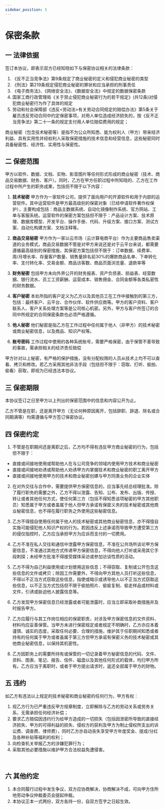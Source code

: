 ```yaml
---
sidebar_position: 5
---
```


# 保密条款

## 一 法律依据

签订本协议，即表示双方已经知晓如下与保密协议相关的法律条款：

1. 《反不正当竞争法》第9条规定了商业秘密的定义和侵犯商业秘密的类型
2. 《刑法》第219条规定侵犯商业秘密的罪状和应当承担的刑事责任
3. 《电子商务法》、《网络安全法》、《数据安全法》中规定的数据保密条款
4. 国家工商行政管理局《关于禁止侵犯商业秘密行为的若干规定》(共12条)对侵犯商业秘密行为作了具体的规定
5. 劳动和社会保障部《违反<劳动法>有关劳动合同规定的赔偿办法》第5条关于雇员违反劳动合同中约定保密事项，对用人单位造成经济损失的，按《反不正当竞争法》第二十一条的规定支付用人单位赔偿费用的规定；

商业秘密（包含技术秘密等）是指不为公众所知悉、能为权利人（甲方）带来经济利益、具有实用性并经权利人采取保密措施的技术信息和经营信息，这些秘密同时具备秘密性、经济性、实用性与保密性。

## 二 保密范围

甲方以软件、数据、文档、实物、影音图片等任何形式形成的商业秘密（技术、商品交易数据、财务、客户）。同时，乙方在甲方任职过程中所知晓的、乙方在工作过程中所产生的职务成果，包括但不限于以下内容： 

1. **技术秘密**
甲方作为一家软件公司，提供了面向用户的开源软件和用于内部的运营软件。其中运营软件是甲方最高级别的保密对象（已经申请软件著作权保护），主要构成包括：商品主数据系统、自动化镜像制作系统、官方网站、工单与客服系统。运营软件的保密方案包括但不限于：产品设计方案、技术原理、数据库模型、开发平台、操作手册、代码、升级方案、接口方案、测试方案、自动化构建方案、文档注释等。

2. **商品交易秘密**
甲方作为一家以云市场（云计算电商平台）作为主要商品售卖渠道的业务模式，商品交易数据不管是对甲方来说还是对于云平台来说，都需要遵循最高级别的保密措施，其保密方案包括但不限于：订单数据、续费率、周/月增长率、存量客户数量、销售量排名前30%的爆款商品名单、下单转化率、支付转化率、交易金额、商品访客数、商品页面浏览量、退款率等
3. **财务秘密**
包括甲方未向外界公开的财务报表、资产负债表、损益表、经营数据、银行流水、员工工资薪酬、运营成本、销售佣金、合同金额等各类私密性的财务数据。
4. **客户秘密**
本处所指的客户定义为乙方以及其他员工在工作中接触到的第三方，包括：最终客户、云平台、合作伙伴、软件供应商等。甲方的客户资料、客户联系人、客户关系处理方案等是公司核心机密。另外，甲方与客户所签订的合同中所规定的合同保密条款也必须严格遵循。
5. **他人秘密**
他们秘密是指乙方在工作过程中任何属于他人（非甲方）的技术秘密或商业秘密信息，以及商品、知识产权等。
6. **账号密码**
工作过程中使用的各种系统账号，需要严格保密，由于保管不善导致的事故，需承担相关的经济责任赔偿

甲方针对以上秘密，有严格的保护措施，没有分配权限的人员从技术上均不可以查看、拷贝和修改。若乙方采用其他非法手段（包括但不限于：窃取、打听、偷拍、偷看）获取，即视为已经违法本协议。
 
## 三 保密期限 

本协议签订之日至甲方以上列出的保密范围中的信息和内容公开为止。

乙方不管是在职，还是离开甲方（无论何种原因离开，包括辞职、辞退、除名或合同期满等）均需遵循与甲方签订保密协议。

## 四 保密约定

1. 不管是在职期间还是离职之后，乙方均不得有违反甲方商业秘密的行为，包括但不限于：

- 直接或间接地使用或帮助他人在与公司竞争的领域内使用甲方技术和商业秘密
- 直接或间接地劝诱或帮助他人劝诱甲方内掌握技术和商业秘密的职工离开甲方
- 直接或间接地使用甲方的技术和商业秘密创建与甲方同类业务的企业实体

2. 在对外交往与合作中，需要提供甲方保密信息的，应当事先经总经理批准。除了履行职务的需要之外，乙方不得以泄露、告知、公布、发布、出版、传授、转让或者其他任何方式，使任何第三方（包括不得知悉该项秘密的甲方其他职员）知悉属于甲方或者虽属于他人但甲方承诺有保密义务的技术秘密或其他商业秘密信息，也不得在履行职务之外使用这些秘密信息。

3. 乙方不得擅自使用任何属于他人的技术秘密或其他商业秘密信息，亦不得擅自实施可能侵犯他人知识产权的行为。若因违反上述承诺而导致甲方遭受第三方的侵仅指控时，乙方应当承担甲方为应诉而支付的一切费用。

4. 乙方不准在私人交往和通信中泄露甲方保密信息，不准在公共场所谈论甲方保密信息，不准通过其他方式传递甲方保密信息，不得向他人打听或采用其它手段刺探；未经甲方批准不得接受媒体采访或参加访谈性质的活动。

5. 乙方不得为自己利益使用或计划使用这些信息；不得窃取、复制或公开包含这些信息的文件或拷贝；除因工作需要外，不得向甲方其他人员打听这些信息，不得以不正当方式窃取这些信息，指使或暗示或诱导他人以不正当方式窃取这些信息，以不正当方式包括但不限于偷拍照片、偷偷复制、偷走样品或材料或文件，引诱或胁迫他人披露信息等。

6. 乙方发现甲方保密信息已经泄露或者可能泄露时，应当立即采取补救措施并及时报告甲方。

7. 乙方应履行与其工作岗位相应的保密职责，对涉及甲方保密信息的文件资料、材料均应妥善保管。当甲方未进行保密规定或者规定不明确时，乙方亦应本着谨慎、诚实的态度，采取任何必要、合理的措施，维护其于任职期间知悉或者持有的任何属于甲方或者虽属于第三方但甲方承诺有保密义务的技术秘密或其他商业秘密信息，以保持其机密性。

8. 乙方因职务上的需要所持有或保管的一切记录着甲方秘密信息的代码、文件、资料、图表、笔记、报告、信件、磁盘以及其他任何形式的载体，均归甲方所有。乙方应当于离职时，或者于甲方提出请求时，返还全部属于甲方的财物。

## 五 违约

如乙方有违法以上规定的技术秘密和商业秘密的任何行为，甲方有权： 

1. 视乙方行为已严重违反甲方规章制度，立即解除与乙方的劳动关系或劳务关系，无需承担任何经济补偿； 
2. 要求乙方赔偿因违约行为给甲方造成的一切损失（包括因泄密所导致的直接经济损失、甲方的可得利益的损失、侵权方的获利及甲方为制止侵权所支出的诉讼费、调查费、律师费），同时乙方亦自动丧失享受甲方年度奖金、提成/分红及各种补贴等福利的权利； 
3. 向检查机关举报乙方的涉嫌犯罪行为； 
4. 采取其他必要措施以维护甲方合法权益免遭侵害。 

 
## 六 其他约定 

1. 本合同履行过程中发生争议，双方应协商解决，协商解决不成，可向甲方住所地劳动争议仲裁委员会提起仲裁。
2. 本协议正本一式两份，双方各持一份，自双方签字之日起生效。